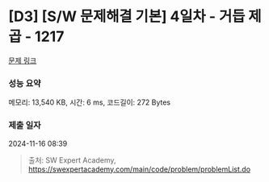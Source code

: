 # [D3] [S/W 문제해결 기본] 4일차 - 거듭 제곱 - 1217 

[문제 링크](https://swexpertacademy.com/main/code/problem/problemDetail.do?contestProbId=AV14dUIaAAUCFAYD) 

### 성능 요약

메모리: 13,540 KB, 시간: 6 ms, 코드길이: 272 Bytes

### 제출 일자

2024-11-16 08:39



> 출처: SW Expert Academy, https://swexpertacademy.com/main/code/problem/problemList.do